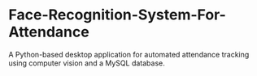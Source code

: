 # Face-Recognition-System-For-Attendance
A Python-based desktop application for automated attendance tracking using computer vision and a MySQL database.
